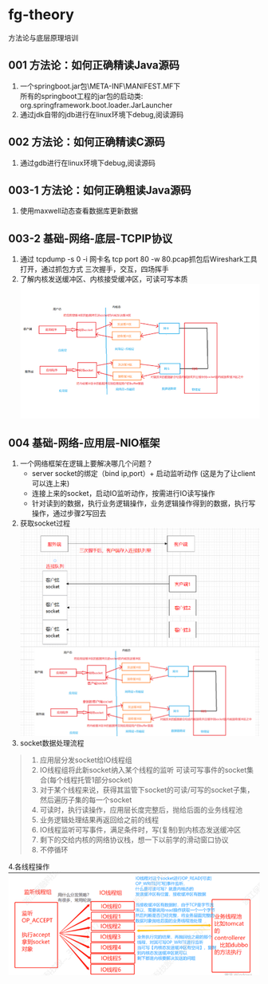 # fg-theory

方法论与底层原理培训

## 001 方法论：如何正确精读Java源码

1. 一个springboot.jar包\META-INF\MANIFEST.MF下  
   所有的springboot工程的jar包的启动类: org.springframework.boot.loader.JarLauncher
2. 通过jdk自带的jdb进行在linux环境下debug,阅读源码

## 002 方法论：如何正确精读C源码

1. 通过gdb进行在linux环境下debug,阅读源码

## 003-1 方法论：如何正确粗读Java源码

1. 使用maxwell动态查看数据库更新数据

## 003-2 基础-网络-底层-TCPIP协议

1. 通过 tcpdump -s 0 -i 网卡名 tcp port 80 -w 80.pcap抓包后Wireshark工具打开，通过抓包方式 三次握手，交互，四场挥手
2. 了解内核发送缓冲区、内核接受缓冲区，可读可写本质
   ![img_1.png](./image/img_1.png)

## 004 基础-网络-应用层-NIO框架
1. 一个网络框架在逻辑上要解决哪几个问题？
   - server socket的绑定（bind ip,port）+ 启动监听动作 (这是为了让client可以连上来)
   - 连接上来的socket，启动IO监听动作，按需进行IO读写操作
   - 针对读到的数据，执行业务逻辑操作，业务逻辑操作得到的数据，执行写操作，通过步骤2写回去
2. 获取socket过程
![img.png](./image/img.png)  
3. socket数据处理流程
>1.	应用层分发socket给IO线程组
>2.	IO线程组将此新socket纳入某个线程的监听 可读可写事件的socket集合(每个线程托管1部分socket)
>3.	对于某个线程来说，获得其监管下socket的可读/可写的socket子集，然后遍历子集的每一个socket
>4.	可读时，执行读操作，应用层长度完整后，抛给后面的业务线程池
>5.	业务逻辑处理结果再返回给之前的线程
>6.	IO线程监听可写事件，满足条件时，写(复制)到内核态发送缓冲区
>7.	剩下的交给内核的网络协议栈，想一下以前学的滑动窗口协议
>8.	不停循环  
>
4.各线程操作
![img.png](./image/img_2.png)
